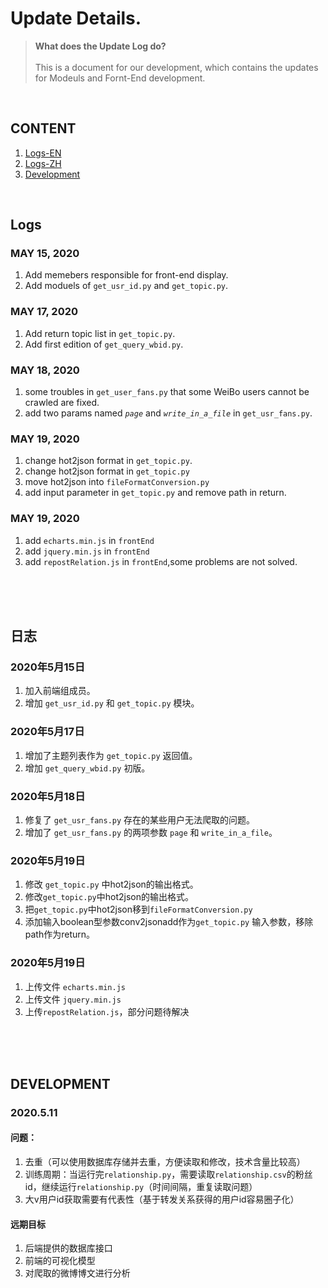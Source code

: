 # Update Details.
> **What does the Update Log do?**
> <br><br>
> This is a document for our development, which contains the updates for Modeuls and Fornt-End development.

<br>

## CONTENT
1. [Logs-EN](##Logs)
2. [Logs-ZH](##日志)
3. [Development](##DEVELOPMENT)

<br>

## Logs
### MAY 15, 2020
1. Add memebers responsible for front-end display.
2. Add moduels of `get_usr_id.py` and `get_topic.py`.

### MAY 17, 2020

1. Add return topic list in `get_topic.py`.
2. Add first edition of `get_query_wbid.py`.

### MAY 18, 2020
1. some troubles in `get_user_fans.py` that some WeiBo users cannot be crawled are fixed.
2. add two params named *`page`* and *`write_in_a_file`* in `get_usr_fans.py`.

### MAY 19, 2020

1. change hot2json format in `get_topic.py`.
1. change hot2json format in `get_topic.py`  
2. move hot2json  into `fileFormatConversion.py`
3. add input parameter in  `get_topic.py`  and remove path in return.

### MAY 19, 2020
1. add `echarts.min.js` in `frontEnd`
2. add `jquery.min.js` in `frontEnd`
3. add `repostRelation.js` in `frontEnd`,some problems are not solved.

<br><br><br>


## 日志
### 2020年5月15日
1. 加入前端组成员。
2. 增加 `get_usr_id.py` 和 `get_topic.py` 模块。

### 2020年5月17日

1. 增加了主题列表作为 `get_topic.py` 返回值。
2. 增加 `get_query_wbid.py` 初版。

### 2020年5月18日

1. 修复了 `get_usr_fans.py` 存在的某些用户无法爬取的问题。
2. 增加了 `get_usr_fans.py` 的两项参数 `page` 和 `write_in_a_file`。

### 2020年5月19日

1. 修改 `get_topic.py` 中hot2json的输出格式。
1. 修改`get_topic.py`中hot2json的输出格式。
2. 把`get_topic.py`中hot2json移到`fileFormatConversion.py`
3. 添加输入boolean型参数conv2jsonadd作为`get_topic.py`  输入参数，移除path作为return。

### 2020年5月19日

1. 上传文件 `echarts.min.js` 
2. 上传文件 `jquery.min.js` 
3. 上传`repostRelation.js`，部分问题待解决

<br><br><br>

## DEVELOPMENT

### 2020.5.11
#### 问题：
1. 去重（可以使用数据库存储并去重，方便读取和修改，技术含量比较高）
2. 训练周期：当运行完`relationship.py`，需要读取`relationship.csv`的粉丝id，继续运行`relationship.py`（时间间隔，重复读取问题）
3. 大v用户id获取需要有代表性（基于转发关系获得的用户id容易圈子化）

#### 远期目标
1. 后端提供的数据库接口
2. 前端的可视化模型
3. 对爬取的微博博文进行分析
